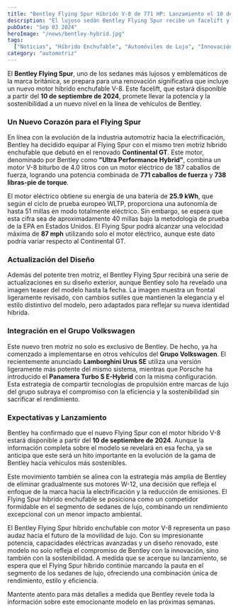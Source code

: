 ```yaml
---
title: "Bentley Flying Spur Híbrido V-8 de 771 HP: Lanzamiento el 10 de septiembre"
description: "El lujoso sedán Bentley Flying Spur recibe un facelift y un nuevo motor híbrido enchufable V-8, heredado del renovado Continental GT, que ofrece 771 caballos de fuerza."
pubDate: "Sep 03 2024"
heroImage: "/news/bentley-hybrid.jpg"
tags:
  ["Noticias", "Híbrido Enchufable", "Automóviles de Lujo", "Innovación", "V-8"]
category: "automotriz"
---
```


El **Bentley Flying Spur**, uno de los sedanes más lujosos y emblemáticos de la marca británica, se prepara para una renovación significativa que incluye un nuevo motor híbrido enchufable V-8. Este facelift, que estará disponible a partir del **10 de septiembre de 2024**, promete llevar la potencia y la sostenibilidad a un nuevo nivel en la línea de vehículos de Bentley.

### Un Nuevo Corazón para el Flying Spur

En línea con la evolución de la industria automotriz hacia la electrificación, Bentley ha decidido equipar al Flying Spur con el mismo tren motriz híbrido enchufable que debutó en el renovado **Continental GT**. Este motor, denominado por Bentley como **"Ultra Performance Hybrid"**, combina un motor V-8 biturbo de 4.0 litros con un motor eléctrico de 187 caballos de fuerza, logrando una potencia combinada de **771 caballos de fuerza** y **738 libras-pie de torque**.

El motor eléctrico obtiene su energía de una batería de **25.9 kWh**, que según el ciclo de prueba europeo WLTP, proporciona una autonomía de hasta 51 millas en modo totalmente eléctrico. Sin embargo, se espera que esta cifra sea de aproximadamente 40 millas bajo la metodología de prueba de la EPA en Estados Unidos. El Flying Spur podrá alcanzar una velocidad máxima de **87 mph** utilizando solo el motor eléctrico, aunque este dato podría variar respecto al Continental GT.

### Actualización del Diseño

Además del potente tren motriz, el Bentley Flying Spur recibirá una serie de actualizaciones en su diseño exterior, aunque Bentley solo ha revelado una imagen teaser del modelo hasta la fecha. La imagen muestra un frontal ligeramente revisado, con cambios sutiles que mantienen la elegancia y el estilo distintivo del modelo, pero adaptados para reflejar su nueva identidad híbrida.

### Integración en el Grupo Volkswagen

Este nuevo tren motriz no solo es exclusivo de Bentley. De hecho, ya ha comenzado a implementarse en otros vehículos del **Grupo Volkswagen**. El recientemente anunciado **Lamborghini Urus SE** utiliza una versión ligeramente más potente del mismo sistema, mientras que Porsche ha introducido el **Panamera Turbo S E-Hybrid** con la misma configuración. Esta estrategia de compartir tecnologías de propulsión entre marcas de lujo del grupo subraya el compromiso con la eficiencia y la sostenibilidad sin sacrificar el rendimiento.

### Expectativas y Lanzamiento

Bentley ha confirmado que el nuevo Flying Spur con el motor híbrido V-8 estará disponible a partir del **10 de septiembre de 2024**. Aunque la información completa sobre el modelo se revelará en esa fecha, ya se anticipa que este será un hito importante en la evolución de la gama de Bentley hacia vehículos más sostenibles.

Este movimiento también se alinea con la estrategia más amplia de Bentley de eliminar gradualmente sus motores W-12, una decisión que refleja el enfoque de la marca hacia la electrificación y la reducción de emisiones. El Flying Spur híbrido enchufable se posiciona como un competidor formidable en el segmento de sedanes de lujo, combinando un rendimiento excepcional con un menor impacto ambiental.

El Bentley Flying Spur híbrido enchufable con motor V-8 representa un paso audaz hacia el futuro de la movilidad de lujo. Con su impresionante potencia, capacidades eléctricas avanzadas y un diseño renovado, este modelo no solo refleja el compromiso de Bentley con la innovación, sino también con la sostenibilidad. A medida que se acerque su lanzamiento, se espera que el Flying Spur híbrido continúe marcando la pauta en el segmento de los sedanes de lujo, ofreciendo una combinación única de rendimiento, estilo y eficiencia.

Mantente atento para más detalles a medida que Bentley revele toda la información sobre este emocionante modelo en las próximas semanas.
